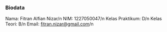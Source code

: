 ### Biodata
Nama: Fitran Alfian Nizar/n
NIM: 1227050047/n
Kelas Praktikum: D/n
Kelas Teori: B/n
Email: fitran.nizar@gmail.com/n


